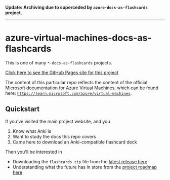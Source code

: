 **Update: Archiving due to superceded by `azure-docs-as-flashcards` project.**

---

# azure-virtual-machines-docs-as-flashcards

This is one of many `*-docs-as-flashcards` projects.

[Click here to see the GitHub Pages site for this project](https://asa55.github.io/docs-as-flashcards/)

The content of this particular repo reflects the content of the official Microsoft documentation for Azure Virtual Machines, which can be found here: [`https://learn.microsoft.com/azure/virtual-machines`](https://learn.microsoft.com/azure/virtual-machines).

## Quickstart

If you've visited the main project website, and you

1. Know what Anki is
2. Want to study the docs this repo covers
3. Came here to download an Anki-compatible flashcard deck

Then you'll be interested in 

- Downloading the `flashcards.zip` file from the [latest release here](https://github.com/asa55/azure-virtual-machines-docs-as-flashcards/releases/)
- Understanding what the future has in store from the [project roadmap here](https://github.com/users/asa55/projects/4)
